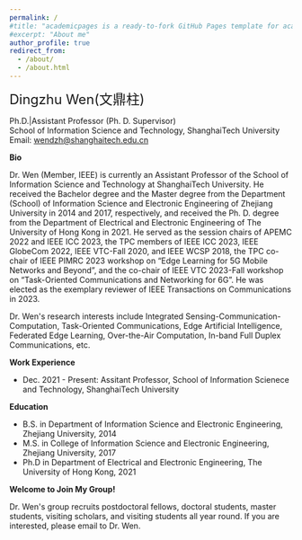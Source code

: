 ```yaml
---
permalink: /
#title: "academicpages is a ready-to-fork GitHub Pages template for academic personal websites"
#excerpt: "About me"
author_profile: true
redirect_from: 
  - /about/
  - /about.html
---
```






<font size=5>Dingzhu Wen(文鼎柱)</font>

Ph.D.|Assistant Professor (Ph. D. Supervisor)  
School of Information Science and Technology, ShanghaiTech University  
Email: wendzh@shanghaitech.edu.cn

__Bio__

Dr. Wen (Member, IEEE) is currently an Assistant Professor of the School of Information Science and Technology at ShanghaiTech University. He received the Bachelor degree and the Master degree from the Department (School) of Information Science and Electronic Engineering of Zhejiang University in 2014 and 2017, respectively, and received the Ph. D. degree from the Department of Electrical and Electronic Engineering of The University of Hong Kong in 2021. He served as the session chairs of APEMC 2022 and IEEE ICC 2023, the TPC members of IEEE ICC 2023, IEEE GlobeCom 2022, IEEE VTC-Fall 2020, and IEEE WCSP 2018, the TPC co-chair of IEEE PIMRC 2023 workshop on “Edge Learning for 5G Mobile Networks and Beyond”, and the co-chair of IEEE VTC 2023-Fall workshop on “Task-Oriented Communications and Networking for 6G”. He was elected as the exemplary reviewer of IEEE Transactions on Communications in 2023.

Dr. Wen's research interests include Integrated Sensing-Communication-Computation, Task-Oriented Communications, Edge Artificial Intelligence, Federated Edge Learning, Over-the-Air Computation, In-band Full Duplex Communications, etc.

__Work Experience__
* Dec. 2021 - Present: Assitant Professor, School of Information Scienece and Technology, ShanghaiTech University

__Education__
* B.S. in Department of Information Science and Electronic Engineering, Zhejiang University, 2014
* M.S. in College of Information Science and Electronic Engineering, Zhejiang University, 2017
* Ph.D in Department of Electrical and Electronic Engineering, The University of Hong Kong, 2021

__Welcome to Join My Group!__

Dr. Wen's  group recruits postdoctoral fellows, doctoral students, master students, visiting scholars, and visiting students all year round. If you are interested, please email to Dr. Wen. 
